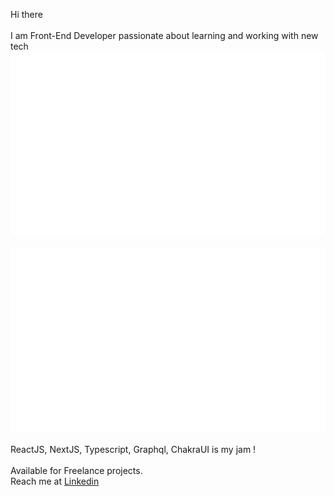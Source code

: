 Hi there
<br/>
<br/>
I am Front-End Developer passionate about learning and working with new tech 
<br/>
![](https://github.com/Cicada95/github-stats/blob/master/generated/overview.svg)
<br/>
<br/>
![](https://github.com/Cicada95/github-stats/blob/master/generated/languages.svg)
<br/>
<br/>
ReactJS, NextJS, Typescript, Graphql, ChakraUI is my jam !
<br/>
<br/>
Available for Freelance projects.
<br/>
Reach me at
[Linkedin](https://www.linkedin.com/in/rokassimkus/)
